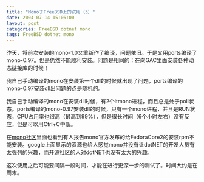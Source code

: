 ```yaml
---
title: "Mono于FreeBSD上的试用（3）"
date: 2004-07-14 15:06:00
layout: post
categories: FreeBSD dotnet mono
tags: FreeBSD dotnet mono
---
```


昨天，将前次安装的mono-1.0又重新作了编译，问题依旧。于是又用ports编译了mono-0.97。但是仍然不能顺利安装。问题是相同的：在向GAC里面安装各种动态链接库的时候！

我自己手动编译的mono在安装第一个dll的时候就出现了问题，ports编译的mono-0.97安装dll出问题的点是随机的。

我自己手动编译的mono在安装dll时候，有2个ltmono进程，而且总是处于poll状态。ports编译的mono-0.97安装dll的时候，只有一个mono进程，并且是RUN状态，CPU占用率也很高（最高到99%），但是很长时间（6个小时左右）没有反应，但是可以用Ctrl+C中断。

在[mono社区](http://www.gotmono.com)里面也看到有人报告mono官方发布的给FedoraCore2的安装rpm不能安装。google上面显示的资源也给人感觉mono并没有让dotNET的开发人员有太强列的兴趣，而开源社区的人对dotNET也没有太大的兴趣。

这次使用之后可能要间隔一段时间，才能在进行更深一步的测试了。时间大约是在周末。